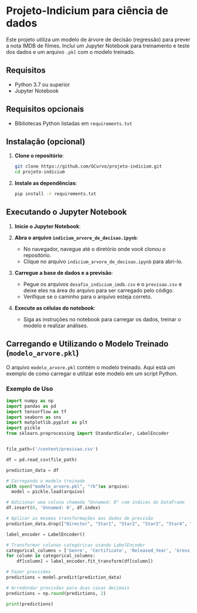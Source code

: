 # Projeto-Indicium para ciência de dados

Este projeto utiliza um modelo de árvore de decisão (regressão) para prever a nota IMDB de filmes. Inclui um Jupyter Notebook para treinamento e teste dos dados e um arquivo `.pkl` com o modelo treinado.

## Requisitos

- Python 3.7 ou superior
- Jupyter Notebook

## Requisitos opcionais

- Bibliotecas Python listadas em `requirements.txt`

## Instalação (opcional)

1. **Clone o repositório**:
    ```bash
    git clone https://github.com/GCurvo/projeto-indicium.git
    cd projeto-indicium
    ```

2. **Instale as dependências**:
    ```bash
    pip install -r requirements.txt
    ```

## Executando o Jupyter Notebook

1. **Inicie o Jupyter Notebook**:

2. **Abra o arquivo `indicium_arvore_de_decisao.ipynb`**:
    - No navegador, navegue até o diretório onde você clonou o repositório.
    - Clique no arquivo `indicium_arvore_de_decisao.ipynb` para abri-lo.

3. **Carregue a base de dados e a previsão**:
    - Pegue os arquivos `desafio_indicium_imdb.csv` e o `previsao.csv` e deixe eles na área do arquivo para ser carregado pelo código.
    - Verifique se o caminho para o arquivo esteja correto.

4. **Execute as células do notebook**:
    - Siga as instruções no notebook para carregar os dados, treinar o modelo e realizar análises.

## Carregando e Utilizando o Modelo Treinado (`modelo_arvore.pkl`)

O arquivo `modelo_arvore.pkl` contém o modelo treinado. Aqui está um exemplo de como carregar e utilizar este modelo em um script Python.

### Exemplo de Uso

```python
import numpy as np
import pandas as pd
import tensorflow as tf
import seaborn as sns
import matplotlib.pyplot as plt
import pickle
from sklearn.preprocessing import StandardScaler, LabelEncoder


file_path=('/content/previsao.csv')

df = pd.read_csv(file_path)

prediction_data = df

# Carregando o modelo treinado
with open("modelo_arvore.pkl", "rb")as arquivo:
  model = pickle.load(arquivo)

# Adicionar uma coluna chamada "Unnamed: 0" com índices do DataFrame
df.insert(0, 'Unnamed: 0', df.index)

# Aplicar as mesmas transformações aos dados de previsão
prediction_data.drop(["Director", "Star1", "Star2", "Star3", "Star4", "Overview", "Series_Title"], axis=1, inplace=True)

label_encoder = LabelEncoder()

# Transformar colunas categóricas usando LabelEncoder
categorical_columns = ['Genre', 'Certificate', 'Released_Year', 'Gross', 'Runtime']
for column in categorical_columns:
    df[column] = label_encoder.fit_transform(df[column])

# Fazer previsões
predictions = model.predict(prediction_data)

# Arredondar previsões para duas casas decimais
predictions = np.round(predictions, 2)

print(predictions)
